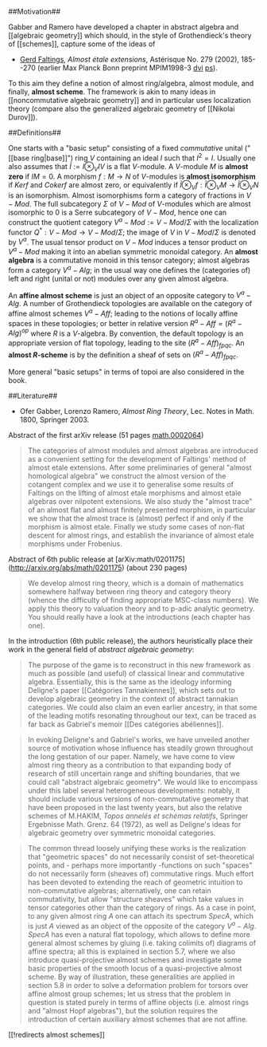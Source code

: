 ##Motivation##

Gabber and Ramero have developed a chapter in abstract algebra and [[algebraic geometry]] which should, in the style of Grothendieck's theory of [[schemes]], capture some of the ideas of 

* [Gerd Faltings](http://en.wikipedia.org/wiki/Gerd_Faltings), _Almost &#233;tale extensions_, Ast&#233;risque No. 279 (2002), 185--270 (earlier Max Planck Bonn preprint MPIM1998-3 [dvi](http://www.mpim-bonn.mpg.de/preprints/send?bid=2382) [ps](http://www.mpim-bonn.mpg.de/preprints/send?bid=1499)).

To this aim they define a notion of almost ring/algebra, almost module, and finally, __almost scheme__. The framework is akin to many ideas in [[noncommutative algebraic geometry]] and in particular uses localization theory (compare also the generalized algebraic geometry of [[Nikolai Durov]]).


##Definitions##

One starts with a "basic setup" consisting of a fixed _commutative_ unital ("[[base ring|base]]") ring $V$ containing an ideal $I$ such that $I^2 = I$. Usually one also assumes that $\tilde{I} := I \otimes_V I V$ is a flat $V$-module. A $V$-module $M$ is __almost zero__ if $IM=0$. A morphism $f:M\to N$ of $V$-modules is __almost isomorphism__ if $Ker f$ and $Coker f$ are almost zero, or equivalently if $\tilde{I}\otimes_V f : \tilde{I}\otimes_V M\to \tilde{I}\otimes_V N$ is an isomorphism. Almost isomorphisms form a category of fractions in $V-Mod$. The full subcategory $\Sigma$ of $V-Mod$ of $V$-modules which are almost isomorphic to $0$ is a Serre subcategory of $V-Mod$, hence one can construct the quotient category $V^a-Mod := V-Mod/\Sigma$ with the localization functor $Q^* : V-Mod\to V-Mod/\Sigma$; the image of $V$ in $V-Mod/\Sigma$ is denoted by $V^a$. The usual tensor product on $V-Mod$ induces a tensor product on $V^a-Mod$ making it into an abelian symmetric monoidal category. An __almost algebra__ is a commutative monoid in this tensor category; almost algebras form a category $V^a-Alg$; in the usual way one defines the (categories of) left and right (unital or not) modules over any given almost algebra. 

An __affine almost scheme__ is just an object of an opposite category to $V^a-Alg$. A number of Grothendieck topologies are available on the category of affine almost schemes $V^a-Aff$; leading to the notions of locally affine spaces in these topologies; or better in relative version $R^a-Aff = (R^a-Alg)^{op}$ where $R$ is a $V$-algebra. By convention, the default topology is an appropriate version of flat topology, leading to the site $(R^a-Aff)_{fpqc}$. An __almost $R$-scheme__ is by the definition a sheaf of sets on $(R^a-Aff)_{fpqc}$. 

More general "basic setups" in terms of topoi are also considered in the book. 

##Literature##

* Ofer Gabber, Lorenzo Ramero, _Almost Ring Theory_, Lec. Notes in Math. 1800, Springer 2003. 

Abstract of the first arXiv release (51 pages [math.0002064](http://arxiv.org/abs/math/0002064))

>The categories of almost modules and almost algebras are introduced as a convenient setting for the development of Faltings' method of almost etale extensions. After some preliminaries of general "almost homological algebra" we construct the almost version of the cotangent complex and we use it to generalise some results of Faltings on the lifting of almost etale morphisms and almost etale algebras over nilpotent extensions. We also study the "almost trace" of an almost flat and almost finitely presented morphism, in particular we show that the almost trace is (almost) perfect if and only if the morphism is almost etale. Finally we study some cases of non-flat descent for almost rings, and establish the invariance of almost etale morphisms under Frobenius. 

Abstract of 6th public release at [arXiv:math/0201175] (http://arxiv.org/abs/math/0201175) (about 230 pages)

>We develop almost ring theory, which is a domain of mathematics somewhere halfway between ring theory and category theory (whence the difficulty of finding appropriate MSC-class numbers). We apply this theory to valuation theory and to p-adic analytic geometry. You should really have a look at the introductions (each chapter has one). 

In the introduction (6th public release), the authors heuristically place their work in the general field of _abstract algebraic geometry_:

>The purpose of the game is to reconstruct in this new framework as much as possible (and useful) of classical linear and commutative algebra. Essentially, this is the same as the ideology informing Deligne's paper [[Catégories Tannakiennes]], which sets out to develop algebraic geometry in the context of abstract tannakian categories. We could also claim an even earlier ancestry, in that some of the leading motifs resonating throughout our text, can be traced as far back as Gabriel's memoir [[Des catégories abéliennes]].

>In evoking Deligne's and Gabriel's works, we have unveiled another source of motivation whose influence has steadily grown throughout the long gestation of our paper. Namely, we have come to view almost ring theory as a contribution to that expanding body of research of still uncertain range and shifting boundaries, that we could call "abstract algebraic geometry". We would like to encompass under this label several heterogeneous developments: notably, it should include various versions of non-commutative geometry that have been proposed in the last twenty years, but also the relative schemes of M.HAKIM, _Topos annel&#233;s et sch&#233;mas relatifs_, Springer Ergebnisse Math. Grenz. 64 (1972), as well as Deligne's ideas for algebraic geometry over symmetric monoidal categories.

>The common thread loosely unifying these works is the realization that "geometric spaces" do not necessarily consist of set-theoretical points, and - perhaps more importantly -functions on such "spaces" do not necessarily form (sheaves of) commutative rings. Much effort has been devoted to extending the reach of geometric intuition to non-commutative algebras; alternatively, one can retain commutativity, but allow "structure sheaves" which take values in tensor categories other than the category of rings. As a case in point, to any given almost ring $A$ one can attach its spectrum $Spec A$, which is just $A$ viewed as an object of the opposite of the category $V^a-Alg$. $Spec A$ has even a natural flat topology, which allows to define more general almost schemes by gluing (i.e. taking colimits of) diagrams of affine spectra; all this is explained in section 5.7, where we also introduce quasi-projective almost schemes and investigate some basic properties of the smooth locus of a quasi-projective almost scheme. By way of illustration, these generalities are applied in section 5.8 in order to solve a deformation problem for torsors over affine almost group schemes; let us stress that the problem in question is stated purely in terms of affine objects (i.e. almost rings and "almost Hopf algebras"), but the solution requires the introduction of certain auxiliary almost schemes that are not affine.

[[!redirects almost schemes]]